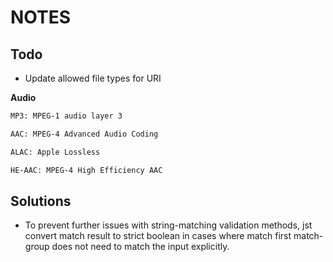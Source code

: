 # NOTES

## Todo

* Update allowed file types for URI

**Audio**
```txt
MP3: MPEG-1 audio layer 3

AAC: MPEG-4 Advanced Audio Coding

ALAC: Apple Lossless

HE-AAC: MPEG-4 High Efficiency AAC
```

## Solutions

* To prevent further issues with string-matching validation methods, jst convert match result to strict boolean in cases where match first match-group does not need to match the input explicitly.


